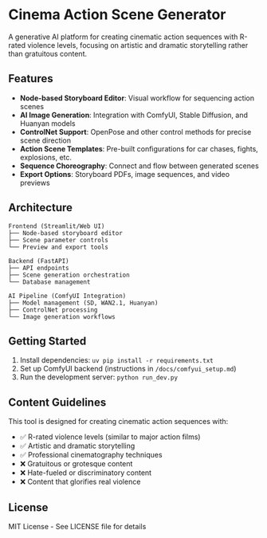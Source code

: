 # Cinema Action Scene Generator

A generative AI platform for creating cinematic action sequences with R-rated violence levels, focusing on artistic and dramatic storytelling rather than gratuitous content.

## Features

- **Node-based Storyboard Editor**: Visual workflow for sequencing action scenes
- **AI Image Generation**: Integration with ComfyUI, Stable Diffusion, and Huanyan models
- **ControlNet Support**: OpenPose and other control methods for precise scene direction
- **Action Scene Templates**: Pre-built configurations for car chases, fights, explosions, etc.
- **Sequence Choreography**: Connect and flow between generated scenes
- **Export Options**: Storyboard PDFs, image sequences, and video previews

## Architecture

```
Frontend (Streamlit/Web UI)
├── Node-based storyboard editor
├── Scene parameter controls
└── Preview and export tools

Backend (FastAPI)
├── API endpoints
├── Scene generation orchestration
└── Database management

AI Pipeline (ComfyUI Integration)
├── Model management (SD, WAN2.1, Huanyan)
├── ControlNet processing
└── Image generation workflows
```

## Getting Started

1. Install dependencies: `uv pip install -r requirements.txt`
2. Set up ComfyUI backend (instructions in `/docs/comfyui_setup.md`)
3. Run the development server: `python run_dev.py`

## Content Guidelines

This tool is designed for creating cinematic action sequences with:
- ✅ R-rated violence levels (similar to major action films)
- ✅ Artistic and dramatic storytelling
- ✅ Professional cinematography techniques
- ❌ Gratuitous or grotesque content
- ❌ Hate-fueled or discriminatory content
- ❌ Content that glorifies real violence

## License

MIT License - See LICENSE file for details